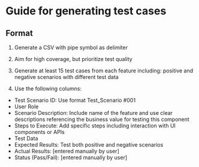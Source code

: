 # Guide for generating test cases

## Format
1. Generate a CSV with pipe symbol as delimiter

2. Aim for high coverage, but prioritize test quality

3. Generate at least 15 test cases from each feature including: positive and negative scenarios with different test data

4. Use the following columns:
- Test Scenario ID: Use format Test_Scenario #001
- User Role
- Scenario Description: Include name of the feature and use clear descriptions referencing the business value for testing this component
- Steps to Execute: Add specific steps including interaction with UI components or APIs
- Test Data
- Expected Results: Test both positive and negative scenarios
- Actual Results: [entered manually by user]
- Status (Pass/Fail): [entered manually by user]